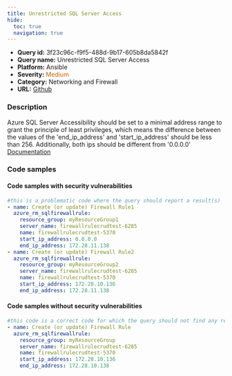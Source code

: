 ```yaml
---
title: Unrestricted SQL Server Access
hide:
  toc: true
  navigation: true
---
```


<style>
  .highlight .hll {
    background-color: #ff171742;
  }
  .md-content {
    max-width: 1100px;
    margin: 0 auto;
  }
</style>

-   **Query id:** 3f23c96c-f9f5-488d-9b17-605b8da5842f
-   **Query name:** Unrestricted SQL Server Access
-   **Platform:** Ansible
-   **Severity:** <span style="color:#C60">Medium</span>
-   **Category:** Networking and Firewall
-   **URL:** [Github](https://github.com/Checkmarx/kics/tree/master/assets/queries/ansible/azure/unrestricted_sql_server_acess)

### Description
Azure SQL Server Accessibility should be set to a minimal address range to grant the principle of least privileges, which means the difference between the values of the 'end_ip_address' and 'start_ip_address' should be less than 256. Additionally, both ips should be different from '0.0.0.0'<br>
[Documentation](https://docs.ansible.com/ansible/latest/collections/azure/azcollection/azure_rm_sqlfirewallrule_module.html)

### Code samples
#### Code samples with security vulnerabilities
```yaml title="Postitive test num. 1 - yaml file" hl_lines="10 3"
#this is a problematic code where the query should report a result(s)
- name: Create (or update) Firewall Rule1
  azure_rm_sqlfirewallrule:
    resource_group: myResourceGroup1
    server_name: firewallrulecrudtest-6285
    name: firewallrulecrudtest-5370
    start_ip_address: 0.0.0.0
    end_ip_address: 172.28.11.138
- name: Create (or update) Firewall Rule2
  azure_rm_sqlfirewallrule:
    resource_group: myResourceGroup2
    server_name: firewallrulecrudtest-6285
    name: firewallrulecrudtest-5370
    start_ip_address: 172.28.10.136
    end_ip_address: 172.28.11.138

```


#### Code samples without security vulnerabilities
```yaml title="Negative test num. 1 - yaml file"
#this code is a correct code for which the query should not find any result
- name: Create (or update) Firewall Rule
  azure_rm_sqlfirewallrule:
    resource_group: myResourceGroup
    server_name: firewallrulecrudtest-6285
    name: firewallrulecrudtest-5370
    start_ip_address: 172.28.10.136
    end_ip_address: 172.28.10.138

```

